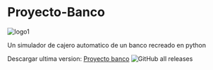 # Proyecto-Banco
![logo1](https://user-images.githubusercontent.com/89478484/131533907-7a987d49-837e-4804-8c2f-4d1611db5cee.png)



Un simulador de cajero automatico de un banco recreado en python

Descargar ultima version:
[Proyecto banco](https://github.com/Rasphy2009/Proyecto-Banco/releases/latest) ![GitHub all releases](https://img.shields.io/github/downloads/Rasphy2009/Proyecto-Banco/total?logo=github)
